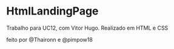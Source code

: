 # HtmlLandingPage

Trabalho para UC12, com Vitor Hugo.
Realizado em HTML e CSS

feito por @Thaironn e @pimpow18

